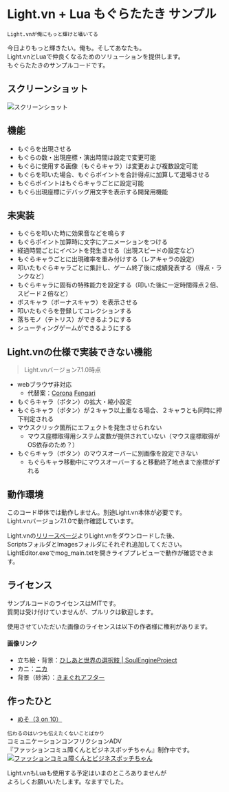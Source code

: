 Light.vn + Lua もぐらたたき サンプル
=========

`Light.vnが俺にもっと輝けと囁いてる`

今日よりもっと輝きたい。俺も。そしてあなたも。  
Light.vnとLuaで仲良くなるためのソリューションを提供します。  
もぐらたたきのサンプルコードです。

## スクリーンショット
![スクリーンショット](https://gist.github.com/mmmesooo/eaf62a5cabb282f23789e94bb48e83a6/raw/df9f1ddf4c8c62373ad9275f881a0327a5ae62a4/screenshot.gif)


機能
---------
- もぐらを出現させる
- もぐらの数・出現座標・演出時間は設定で変更可能
- もぐらに使用する画像（もぐらキャラ）は変更および複数設定可能
- もぐらを叩いた場合、もぐらポイントを合計得点に加算して退場させる
- もぐらポイントはもぐらキャラごとに設定可能
- もぐら出現座標にデバッグ用文字を表示する開発用機能

未実装
---------
- もぐらを叩いた時に効果音などを鳴らす
- もぐらポイント加算時に文字にアニメーションをつける
- 経過時間ごとにイベントを発生させる（出現スピードの設定など）
- もぐらキャラごとに出現確率を重み付けする（レアキャラの設定）
- 叩いたもぐらキャラごとに集計し、ゲーム終了後に成績発表する（得点・ランクなど）
- もぐらキャラに固有の特殊能力を設定する（叩いた後に一定時間得点２倍、スピード２倍など）
- ボスキャラ（ボーナスキャラ）を表示させる
- 叩いたもぐらを登録してコレクションする
- 落ちモノ（テトリス）ができるようにする
- シューティングゲームができるようにする

Light.vnの仕様で実装できない機能
---------
>Light.vnバージョン7.1.0時点
- webブラウザ非対応
  - 代替案：[Corona](https://coronalabs.com/) [Fengari](https://fengari.io/)
- もぐらキャラ（ボタン）の拡大・縮小設定
- もぐらキャラ（ボタン）が２キャラ以上重なる場合、２キャラとも同時に押下判定される
- マウスクリック箇所にエフェクトを発生させられない
  - マウス座標取得用システム変数が提供されていない（マウス座標取得がOS依存のため？）
- もぐらキャラ（ボタン）のマウスオーバーに別画像を設定できない
  - もぐらキャラ移動中にマウスオーバーすると移動終了地点まで座標がずれる


## 動作環境
このコード単体では動作しません。別途Light.vn本体が必要です。  
Light.vnバージョン7.1.0で動作確認しています。  

Light.vnの[リリースページ](https://github.com/hsdk123/Light.vn/releases)よりLight.vnをダウンロードした後、  
ScriptsフォルダとImagesフォルダにそれぞれ追加してください。  
LightEditor.exeでmog_main.txtを開きライブプレビューで動作が確認できます。  

## ライセンス
サンプルコードのライセンスはMITです。  
質問は受け付けていませんが、プルリクは歓迎します。  

使用させていただいた画像のライセンスは以下の作者様に権利があります。

#### 画像リンク
  - 立ち絵・背景：[ひしあと世界の選択肢 | SoulEngineProject](http://soulengineproject.com/lightvn-x-01-hisia/)
  - カニ：[ニカ](https://twitter.com/nika_hitsuji/)
  - 背景（砂浜）：[きまぐれアフター](http://www5d.biglobe.ne.jp/~gakai/)

## 作ったひと
  - [めそ（3 on 10）](http://3on10.com)

`伝わるのはいつも伝えたくないことばかり`  
コミュニケーションコンフリクションADV  
『ファッションコミュ障くんとビジネスボッチちゃん』制作中です。  
[![ファッションコミュ障くんとビジネスボッチちゃん](https://gist.github.com/mmmesooo/eaf62a5cabb282f23789e94bb48e83a6/raw/5bc6057a7c54ae223124b6b42cf680fdeb0efd7e/topimg_fashion.jpg)](http://3on10.com/fashion)

Light.vnもLuaも使用する予定はいまのところありませんが  
よろしくお願いいたします。なますでした。



